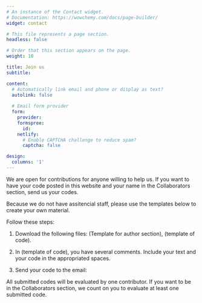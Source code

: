 ```yaml
---
# An instance of the Contact widget.
# Documentation: https://wowchemy.com/docs/page-builder/
widget: contact

# This file represents a page section.
headless: false

# Order that this section appears on the page.
weight: 10

title: Join us
subtitle:

content:
  # Automatically link email and phone or display as text?
  autolink: false
  
  # Email form provider
  form:
    provider: 
    formspree:
      id:
    netlify:
      # Enable CAPTCHA challenge to reduce spam?
      captcha: false

design:
  columns: '1'
---
```


We are open for contributions for anyone willing to help us. If you want to have your code posted in this website and your name in the Collaborators section, send us your codes.

Because we do not have assitencial staff, please use the templates below to create your own material. 


Follow these steps:

1) Download the following files: (Template for author section), (template of code).

2) In (template of code), you have several comments. Include your text and your code in the appropriated spaces.

3) Send your code to the email: 


All submitted codes will be evaluated by one contributor. If you want to be in the Collaborators section, we count on you to evaluate at least one submitted code. 
